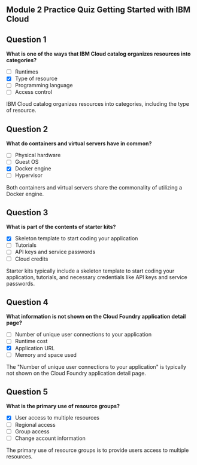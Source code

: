 ## Module 2 Practice Quiz Getting Started with IBM Cloud

## Question 1

**What is one of the ways that IBM Cloud catalog organizes resources into categories?**

- [ ] Runtimes
- [x] Type of resource
- [ ] Programming language
- [ ] Access control

IBM Cloud catalog organizes resources into categories, including the type of resource.

## Question 2

**What do containers and virtual servers have in common?**

- [ ] Physical hardware
- [ ] Guest OS
- [x] Docker engine
- [ ] Hypervisor

Both containers and virtual servers share the commonality of utilizing a Docker engine.

## Question 3

**What is part of the contents of starter kits?**

- [x] Skeleton template to start coding your application
- [ ] Tutorials
- [ ] API keys and service passwords
- [ ] Cloud credits

Starter kits typically include a skeleton template to start coding your application, tutorials, and necessary credentials like API keys and service passwords.

## Question 4

**What information is not shown on the Cloud Foundry application detail page?**

- [ ] Number of unique user connections to your application
- [ ] Runtime cost
- [x] Application URL
- [ ] Memory and space used

The "Number of unique user connections to your application" is typically not shown on the Cloud Foundry application detail page.

## Question 5

**What is the primary use of resource groups?**

- [x] User access to multiple resources
- [ ] Regional access
- [ ] Group access
- [ ] Change account information

The primary use of resource groups is to provide users access to multiple resources.

